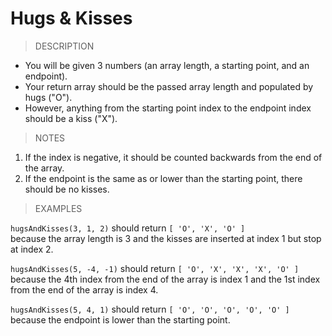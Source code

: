 # Hugs & Kisses

> DESCRIPTION

- You will be given 3 numbers (an array length, a starting point, and an endpoint).
- Your return array should be the passed array length and populated by hugs ("O").
- However, anything from the starting point index to the endpoint index should be a kiss ("X").

> NOTES

1. If the index is negative, it should be counted backwards from the end of the array.
2. If the endpoint is the same as or lower than the starting point, there should be no kisses.

> EXAMPLES

`hugsAndKisses(3, 1, 2)` should return `[ 'O', 'X', 'O' ]` <br>
because the array length is 3 and the kisses are inserted at index 1 but stop at index 2.

`hugsAndKisses(5, -4, -1)` should return `[ 'O', 'X', 'X', 'X', 'O' ]` <br>
because the 4th index from the end of the array is index 1 and the 1st index from the end of the array is index 4.

`hugsAndKisses(5, 4, 1)` should return `[ 'O', 'O', 'O', 'O', 'O' ]` <br>
because the endpoint is lower than the starting point.
